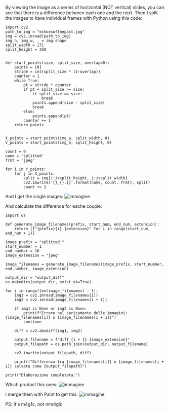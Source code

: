 By viewing the image as a series of horizontal (NOT vertical) slides, you can see that there is a difference between each one and the next.
Then I split the images to have individual frames with Python using this code:

```
import cv2
path_to_img = "echoesofthepast.jpg"
img = cv2.imread(path_to_img)
img_h, img_w, _ = img.shape
split_width = 171
split_height = 350


def start_points(size, split_size, overlap=0):
    points = [0]
    stride = int(split_size * (1-overlap))
    counter = 1
    while True:
        pt = stride * counter
        if pt + split_size >= size:
            if split_size == size:
                break
            points.append(size - split_size)
            break
        else:
            points.append(pt)
        counter += 1
    return points


X_points = start_points(img_w, split_width, 0)
Y_points = start_points(img_h, split_height, 0)

count = 0
name = 'splitted'
frmt = 'jpeg'

for i in Y_points:
    for j in X_points:
        split = img[i:i+split_height, j:j+split_width]
        cv2.imwrite('{}_{}.{}'.format(name, count, frmt), split)
        count += 1

```
And I get the single images:
![immagine](https://github.com/aliceblack/CTF-Interlogica/assets/9288402/5df43247-e208-4ae1-9b55-6d1528ea26f8)

And calculate the difference for eache couple:
```import cv2
import os

def generate_image_filenames(prefix, start_num, end_num, extension):
    return [f"{prefix}{i}.{extension}" for i in range(start_num, end_num + 1)]

image_prefix = "splitted_"
start_number = 1
end_number = 16
image_extension = "jpeg"

image_filenames = generate_image_filenames(image_prefix, start_number, end_number, image_extension)

output_dir = "output_diff"
os.makedirs(output_dir, exist_ok=True)

for i in range(len(image_filenames) - 1):
    img1 = cv2.imread(image_filenames[i])
    img2 = cv2.imread(image_filenames[i + 1])
    
    if img1 is None or img2 is None:
        print(f"Errore nel caricamento delle immagini: {image_filenames[i]} o {image_filenames[i + 1]}")
        continue
    
    diff = cv2.absdiff(img1, img2)
    
    output_filename = f"diff_{i + 1}.{image_extension}"
    output_filepath = os.path.join(output_dir, output_filename)
    
    cv2.imwrite(output_filepath, diff)

    print(f"Differenza tra {image_filenames[i]} e {image_filenames[i + 1]} salvata come {output_filepath}")

print("Elaborazione completata.")

```

Which product this ones:
![immagine](https://github.com/aliceblack/CTF-Interlogica/assets/9288402/026f5e90-81d3-4ae7-8157-780815423740)

I merge them with Paint to get this:
![immagine](https://github.com/aliceblack/CTF-Interlogica/assets/9288402/e951ac74-0067-413e-969f-80a6dcec60e2)

PS: It's m4g1c, not mm4glc
